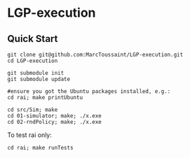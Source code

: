 # LGP-execution

## Quick Start

```
git clone git@github.com:MarcToussaint/LGP-execution.git
cd LGP-execution

git submodule init
git submodule update

#ensure you got the Ubuntu packages installed, e.g.:
cd rai; make printUbuntu

cd src/Sim; make
cd 01-simulator; make; ./x.exe
cd 02-rndPolicy; make; ./x.exe
```

To test rai only:
```
cd rai; make runTests
```


